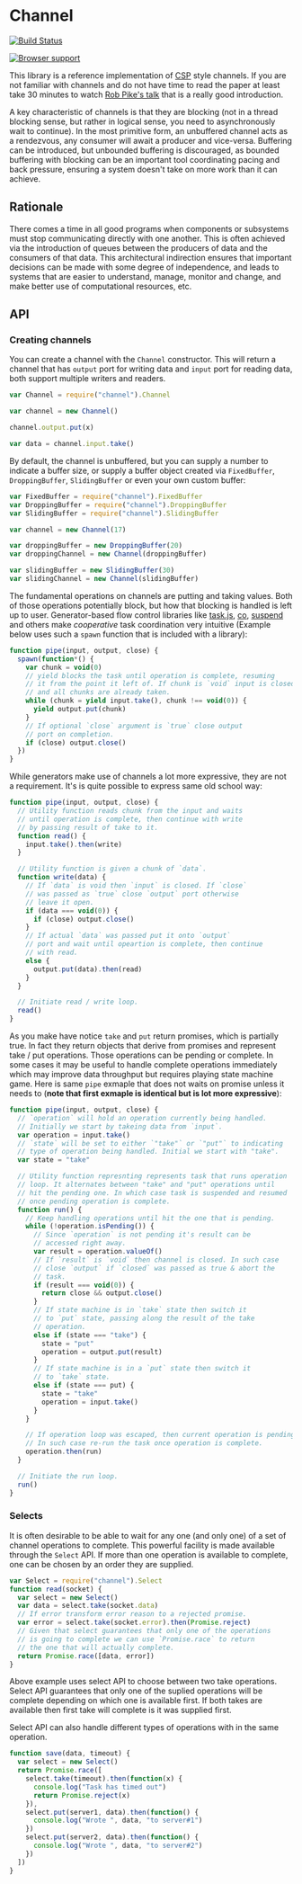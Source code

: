 # Channel

[![Build Status](https://secure.travis-ci.org/Gozala/channel.svg)](http://travis-ci.org/Gozala/channel)


[![Browser support](https://ci.testling.com/Gozala/channel.png)](http://ci.testling.com/Gozala/channel)

This library is a reference implementation of [CSP][] style channels. If you are not familiar with channels and do not have time to read the paper at least take 30 minutes to watch [Rob Pike's talk](http://vimeo.com/49718712) that is a really good introduction.

A key characteristic of channels is that they are blocking (not in a thread blocking sense, but rather in logical sense, you need to asynchronously wait to continue). In the most primitive form, an unbuffered channel acts as a rendezvous, any consumer will await a producer and vice-versa. Buffering can be introduced, but unbounded buffering is discouraged, as bounded buffering with blocking can be an important tool coordinating pacing and back pressure, ensuring a system doesn't take on more work than it can achieve.

## Rationale

There comes a time in all good programs when components or subsystems must stop communicating directly with one another. This is often achieved via the introduction of queues between the producers of data and the consumers of that data. This architectural indirection ensures that important decisions can be made with some degree of independence, and leads to systems that are easier to understand, manage, monitor and change, and make better use of computational resources, etc.


## API

### Creating channels

You can create a channel with the `Channel` constructor. This will return a channel that has `output` port for writing data and `input` port for reading data, both support multiple writers and readers.

```js
var Channel = require("channel").Channel

var channel = new Channel()

channel.output.put(x)

var data = channel.input.take()
```


By default, the channel is unbuffered, but you can supply a number to indicate a buffer size, or supply a buffer object created via `FixedBuffer`, `DroppingBuffer`, `SlidingBuffer` or even your own custom buffer:

```js
var FixedBuffer = require("channel").FixedBuffer
var DroppingBuffer = require("channel").DroppingBuffer
var SlidingBuffer = require("channel").SlidingBuffer

var channel = new Channel(17)

var droppingBuffer = new DroppingBuffer(20)
var droppingChannel = new Channel(droppingBuffer)

var slidingBuffer = new SlidingBuffer(30)
var slidingChannel = new Channel(slidingBuffer)
```

The fundamental operations on channels are putting and taking values. Both of those operations potentially block, but how that blocking is handled is left up to user. Generator-based flow control libraries like [task.js][], [co][], [suspend][] and others make *cooperative* task coordination very intuitive (Example below uses such a `spawn` function that is included with a library):


```js
function pipe(input, output, close) {
  spawn(function*() {
    var chunk = void(0)
    // yield blocks the task until operation is complete, resuming
    // it from the point it left of. If chunk is `void` input is closed
    // and all chunks are already taken.
    while (chunk = yield input.take(), chunk !== void(0)) {
      yield output.put(chunk)
    }
    // If optional `close` argument is `true` close output
    // port on completion.
    if (close) output.close()
  })
}
```

While generators make use of channels a lot more expressive, they are not a requirement. It's is quite possible to express same old school way:


```js
function pipe(input, output, close) {
  // Utility function reads chunk from the input and waits
  // until operation is complete, then continue with write
  // by passing result of take to it.
  function read() {
    input.take().then(write)
  }

  // Utility function is given a chunk of `data`.
  function write(data) {
    // If `data` is void then `input` is closed. If `close`
    // was passed as `true` close `output` port otherwise
    // leave it open.
    if (data === void(0)) {
      if (close) output.close()
    }
    // If actual `data` was passed put it onto `output`
    // port and wait until opeartion is complete, then continue
    // with read.
    else {
      output.put(data).then(read)
    }
  }

  // Initiate read / write loop.
  read()
}
```

As you make have notice `take` and `put` return promises, which is partially true. In fact they return objects that derive from promises and represent take / put operations. Those operations can be pending or complete. In some cases it may be useful to handle complete operations immediately which may improve data throughput but requires playing state machine game. Here is same `pipe` exmaple that does not waits on promise unless it needs to (**note that first exmaple is identical but is lot more expressive**):

```js
function pipe(input, output, close) {
  // `operation` will hold an operation currently being handled.
  // Initially we start by takeing data from `input`.
  var operation = input.take()
  // `state` will be set to either `"take"` or `"put"` to indicating
  // type of operation being handled. Initial we start with "take".
  var state = "take"

  // Utility function represnting represents task that runs operation
  // loop. It alternates between "take" and "put" operations until
  // hit the pending one. In which case task is suspended and resumed
  // once pending operation is complete.
  function run() {
    // Keep handling operations until hit the one that is pending.
    while (!operation.isPending()) {
      // Since `operation` is not pending it's result can be
      // accessed right away.
      var result = operation.valueOf()
      // If `result` is `void` then channel is closed. In such case
      // close `output` if `closed` was passed as true & abort the
      // task.
      if (result === void(0)) {
        return close && output.close()
      }
      // If state machine is in `take` state then switch it
      // to `put` state, passing along the result of the take
      // operation.
      else if (state === "take") {
        state = "put"
        operation = output.put(result)
      }
      // If state machine is in a `put` state then switch it
      // to `take` state.
      else if (state === put) {
        state = "take"
        operation = input.take()
      }
    }

    // If operation loop was escaped, then current operation is pending.
    // In such case re-run the task once operation is complete.
    operation.then(run)
  }

  // Initiate the run loop.
  run()
}
```

### Selects

It is often desirable to be able to wait for any one (and only one) of a set of channel operations to complete. This powerful facility is made available through the `Select` API. If more than one operation is available to complete, one can be chosen by an order they are supplied.

```js
var Select = require("channel").Select
function read(socket) {
  var select = new Select()
  var data = select.take(socket.data)
  // If error transform error reason to a rejected promise.
  var error = select.take(socket.error).then(Promise.reject)
  // Given that select guarantees that only one of the operations
  // is going to complete we can use `Promise.race` to return
  // the one that will actually complete.
  return Promise.race([data, error])
}
```

Above example uses select API to choose between two take operations. Select API guarantees that only one of the suplied operations will be complete depending on which one is available first. If both takes are available then first take will complete is it was supplied first.

Select API can also handle different types of operations with in the same operation.

```js
function save(data, timeout) {
  var select = new Select()
  return Promise.race([
    select.take(timeout).then(function(x) {
      console.log("Task has timed out")
      return Promise.reject(x)
    }),
    select.put(server1, data).then(function() {
      console.log("Wrote ", data, "to server#1")
    })
    select.put(server2, data).then(function() {
      console.log("Wrote ", data, "to server#2")
    })
  ])
}
```

[CSP]:http://en.wikipedia.org/wiki/Communicating_sequential_processes
[task.js]:http://taskjs.org/
[co]:https://github.com/visionmedia/co
[suspend]:https://github.com/jmar777/suspend
